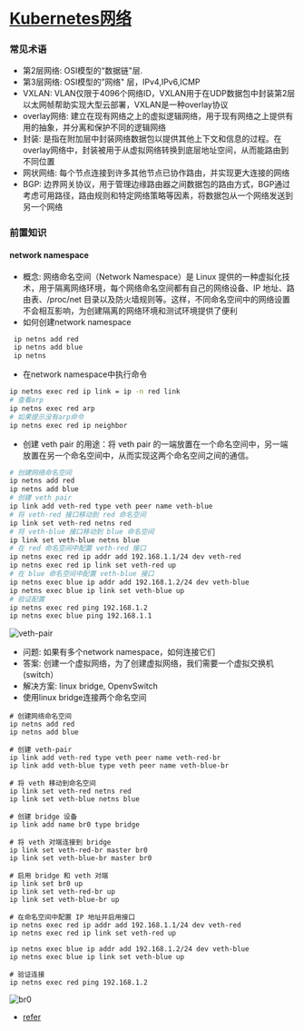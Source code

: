 # [Kubernetes网络](https://github.com/kenwoodjw/gitblog/issues/6)

### 常见术语

- 第2层网络: OSI模型的“数据链"层.
- 第3层网络: OSI模型的”网络" 层，IPv4,IPv6,ICMP
- VXLAN: VLAN仅限于4096个网络ID，VXLAN用于在UDP数据包中封装第2层以太网帧帮助实现大型云部署，VXLAN是一种overlay协议
- overlay网络: 建立在现有网络之上的虚拟逻辑网络，用于现有网络之上提供有用的抽象，并分离和保护不同的逻辑网络
- 封装: 是指在附加层中封装网络数据包以提供其他上下文和信息的过程。在overlay网络中，封装被用于从虚拟网络转换到底层地址空间，从而能路由到不同位置
- 网状网络: 每个节点连接到许多其他节点已协作路由，并实现更大连接的网络
- BGP: 边界网关协议，用于管理边缘路由器之间数据包的路由方式，BGP通过考虑可用路径，路由规则和特定网络策略等因素，将数据包从一个网络发送到另一个网络

### 前置知识
#### network namespace

- 概念: 网络命名空间（Network Namespace）是 Linux 提供的一种虚拟化技术，用于隔离网络环境，每个网络命名空间都有自己的网络设备、IP 地址、路由表、/proc/net 目录以及防火墙规则等。这样，不同命名空间中的网络设置不会相互影响，为创建隔离的网络环境和测试环境提供了便利
-  如何创建network namespace
```sh
 ip netns add red
 ip netns add blue
 ip netns
```
- 在network namespace中执行命令
```sh
ip netns exec red ip link = ip -n red link
# 查看arp
ip netns exec red arp
# 如果提示没有arp命令
ip netns exec red ip neighbor
```

- 创建 veth pair 的用途：将 veth pair 的一端放置在一个命名空间中，另一端放置在另一个命名空间中，从而实现这两个命名空间之间的通信。
```sh
# 创建网络命名空间
ip netns add red
ip netns add blue
# 创建 veth pair
ip link add veth-red type veth peer name veth-blue
# 将 veth-red 接口移动到 red 命名空间
ip link set veth-red netns red
# 将 veth-blue 接口移动到 blue 命名空间
ip link set veth-blue netns blue
# 在 red 命名空间中配置 veth-red 接口
ip netns exec red ip addr add 192.168.1.1/24 dev veth-red
ip netns exec red ip link set veth-red up
# 在 blue 命名空间中配置 veth-blue 接口
ip netns exec blue ip addr add 192.168.1.2/24 dev veth-blue
ip netns exec blue ip link set veth-blue up
# 验证配置
ip netns exec red ping 192.168.1.2
ip netns exec blue ping 192.168.1.1
```
![veth-pair](https://github.com/kenwoodjw/gitblog/assets/10386710/da132fa8-b9cc-43f6-85a1-3ebdcda8617b)

-  问题: 如果有多个network namespace，如何连接它们
- 答案: 创建一个虚拟网络，为了创建虚拟网络，我们需要一个虚拟交换机(switch）
- 解决方案: linux bridge, OpenvSwitch
- 使用linux bridge连接两个命名空间
```
# 创建网络命名空间
ip netns add red
ip netns add blue

# 创建 veth-pair
ip link add veth-red type veth peer name veth-red-br
ip link add veth-blue type veth peer name veth-blue-br

# 将 veth 移动到命名空间
ip link set veth-red netns red
ip link set veth-blue netns blue

# 创建 bridge 设备
ip link add name br0 type bridge

# 将 veth 对端连接到 bridge
ip link set veth-red-br master br0
ip link set veth-blue-br master br0

# 启用 bridge 和 veth 对端
ip link set br0 up
ip link set veth-red-br up
ip link set veth-blue-br up

# 在命名空间中配置 IP 地址并启用接口
ip netns exec red ip addr add 192.168.1.1/24 dev veth-red
ip netns exec red ip link set veth-red up

ip netns exec blue ip addr add 192.168.1.2/24 dev veth-blue
ip netns exec blue ip link set veth-blue up

# 验证连接
ip netns exec red ping 192.168.1.2
```
![br0](https://github.com/kenwoodjw/gitblog/assets/10386710/87909aee-0342-4006-b369-6a1a59103fe7)

- [refer](https://blog.devops.dev/prerequisites-networking-in-kubernetes-cc04c781fe1f)